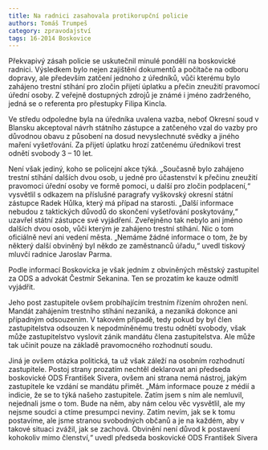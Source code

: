 ```yaml
---
title: Na radnici zasahovala protikorupční policie
authors: Tomáš Trumpeš
category: zpravodajství
tags: 16-2014 Boskovice
---
```

Překvapivý zásah policie se uskutečnil minulé pondělí na boskovické radnici. Výsledkem bylo nejen zajištění dokumentů a počítače na odboru dopravy, ale především zatčení jednoho z úředníků, vůči kterému bylo zahájeno trestní stíhání pro zločin přijetí úplatku a přečin zneužití pravomocí úřední osoby. Z veřejně dostupných zdrojů je známé i jméno zadrženého, jedná se o referenta pro přestupky Filipa Kincla.

Ve středu odpoledne byla na úředníka uvalena vazba, neboť Okresní soud v Blansku akceptoval návrh státního zástupce a zatčeného vzal do vazby pro důvodnou obavu z působení na dosud nevyslechnuté svědky a jiného maření vyšetřování. Za přijetí úplatku hrozí zatčenému úředníkovi trest odnětí svobody 3 – 10 let.

Není však jediný, koho se policejní akce týká. „Současně bylo zahájeno trestní stíhání dalších dvou osob, u jedné pro účastenství k přečinu zneužití pravomoci úřední osoby ve formě pomoci, u další pro zločin podplacení,“ vysvětlil s odkazem na příslušné paragrafy vyškovský okresní státní zástupce Radek Hůlka, který má případ na starosti. „Další informace nebudou z taktických důvodů do skončení vyšetřování poskytovány,“ uzavřel státní zástupce své vyjádření. Zveřejněno tak nebylo ani jméno dalších dvou osob, vůči kterým je zahájeno trestní stíhání. Nic o tom oficiálně neví ani vedení města. „Nemáme žádné informace o tom, že by některý další obviněný byl někdo ze zaměstnanců úřadu,“ uvedl tiskový mluvčí radnice Jaroslav Parma.

Podle informací Boskovicka je však jedním z obviněných městský zastupitel za ODS a advokát Čestmír Sekanina. Ten se prozatím ke kauze odmítl vyjádřit. 

Jeho post zastupitele ovšem probíhajícím trestním řízením ohrožen není. Mandát zahájením trestního stíhání nezaniká, a nezaniká dokonce ani případným odsouzením. V takovém případě, tedy pokud by byl člen zastupitelstva odsouzen k nepodmíněnému trestu odnětí svobody, však může zastupitelstvo vyslovit zánik mandátu člena zastupitelstva. Ale může tak učinit pouze na základě pravomocného rozhodnutí soudu.

Jiná je ovšem otázka politická, ta už však záleží na osobním rozhodnutí zastupitele. Postoj strany prozatím nechtěl deklarovat ani předseda boskovické ODS František Sivera, ovšem ani strana nemá nástroj, jakým zastupitele ke vzdání se mandátu přimět. „Mám informace pouze z médií a indicie, že se to týká našeho zastupitele. Zatím jsem s ním ale nemluvil, nejednali jsme o tom. Bude na něm, aby nám celou věc vysvětlil, ale my nejsme soudci a ctíme presumpci neviny. Zatím nevím, jak se k tomu postavíme, ale jsme stranou svobodných občanů a je na každém, aby v takové situaci zvážil, jak se zachová. Obvinění není důvod k postavení kohokoliv mimo členství,“ uvedl předseda boskovické ODS František Sivera
